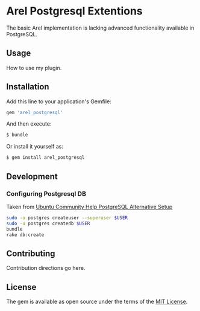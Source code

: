 # Arel Postgresql Extentions
The basic Arel implementation is lacking advanced functionality available in PostgreSQL.

## Usage
How to use my plugin.

## Installation
Add this line to your application's Gemfile:

```ruby
gem 'arel_postgresql'
```

And then execute:
```bash
$ bundle
```

Or install it yourself as:
```bash
$ gem install arel_postgresql
```

## Development 

### Configuring Postgresql DB

Taken from [Ubuntu Community Help PostgreSQL Alternative Setup](https://help.ubuntu.com/community/PostgreSQL#Alternative_Server_Setup)
```bash
sudo -u postgres createuser --superuser $USER
sudo -u postgres createdb $USER
bundle
rake db:create
```

## Contributing
Contribution directions go here.

## License
The gem is available as open source under the terms of the [MIT License](https://opensource.org/licenses/MIT).
